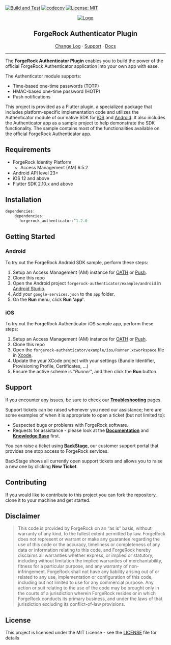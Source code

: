 [![Build and Test](https://github.com/ForgeRock/forgerock-flutter-plugins/actions/workflows/ci.yaml/badge.svg)](https://github.com/ForgeRock/forgerock-flutter-plugins/actions/workflows/ci.yaml)
[![codecov](https://codecov.io/github/ForgeRock/forgerock-flutter-plugins/branch/master/graph/badge.svg?token=AK5G8XOBHD)](https://codecov.io/github/ForgeRock/forgerock-flutter-plugins)
[![License: MIT](https://img.shields.io/badge/License-MIT-yellow.svg)](https://opensource.org/licenses/MIT)

<p align="center">
  <a href="https://github.com/ForgeRock">
    <img src="https://www.forgerock.com/themes/custom/forgerock/images/fr-logo-horz-color.svg" alt="Logo">
  </a>
  <center>
    <h2>ForgeRock Authenticator Plugin</h2>
  </center>
  <p align="center">
    <a href="./CHANGELOG.md">Change Log</a>
    ·
    <a href="#support">Support</a>
    ·
    <a href="#documentation" target="_blank">Docs</a>
  </p>
  <hr/>
</p>

The **ForgeRock Authenticator Plugin** enables you to build the power of the official ForgeRock Authenticator application into your own app with ease.

The Authenticator module supports:

- Time-based one-time passwords (TOTP)
- HMAC-based one-time password (HOTP)
- Push notifications

This project is provided as a Flutter plugin, a specialized package that includes platform-specific implementation code and utilizes the Authenticator module of our native SDK for [iOS](https://github.com/ForgeRock/forgerock-ios-sdk) and [Android](https://github.com/ForgeRock/forgerock-android-sdk). It also includes the Authenticator app as a sample project to help demonstrate the SDK functionality. The sample contains most of the functionalities available on the official ForgeRock Authenticator app.

## Requirements

* ForgeRock Identity Platform
  * Access Management (AM) 6.5.2
* Android API level 23+
* iOS 12 and above
* Flutter SDK 2.10.x and above

## Installation

```groovy
dependencies:
    dependencies:
      forgerock_authenticator:^1.2.0
```

## Getting Started

### Android

To try out the ForgeRock Android SDK sample, perform these steps:

1. Setup an Access Management (AM) instance for [OATH](https://backstage.forgerock.com/docs/am/7/authentication-guide/authn-mfa-about-oath.html) or [Push](https://backstage.forgerock.com/docs/am/7/authentication-guide/authn-mfa-about-push.html).
2. Clone this repo
3. Open the Android project `forgerock-authenticator/example/android` in [Android Studio](https://developer.android.com/studio).
4. Add your `google-services.json` to the `app` folder.
5. On the **Run** menu, click **Run 'app'**.

### iOS
To try out the ForgeRock Authenticator iOS sample app, perform these steps:

1. Setup an Access Management (AM) instance for [OATH](https://backstage.forgerock.com/docs/am/7/authentication-guide/authn-mfa-about-oath.html) or [Push](https://backstage.forgerock.com/docs/am/7/authentication-guide/authn-mfa-about-push.html).
2. Clone this repo
3. Open the `forgerock-authenticator/example/ios/Runner.xcworkspace` file in [Xcode](https://developer.apple.com/xcode/).
4. Update the your XCode project with your settings (Bundle Identifier, Provisioning Profile, Certificates, ...)
5. Ensure the active scheme is "_Runner_", and then click the **Run** button.

## Support

If you encounter any issues, be sure to check our **[Troubleshooting](https://backstage.forgerock.com/knowledge/kb/article/a79362752)** pages.

Support tickets can be raised whenever you need our assistance; here are some examples of when it is appropriate to open a ticket (but not limited to):

* Suspected bugs or problems with ForgeRock software.
* Requests for assistance - please look at the **[Documentation](https://sdks.forgerock.com)** and **[Knowledge Base](https://backstage.forgerock.com/knowledge/kb/home/g32324668)** first.

You can raise a ticket using **[BackStage](https://backstage.forgerock.com/support/tickets)**, our customer support portal that provides one stop access to ForgeRock services.

BackStage shows all currently open support tickets and allows you to raise a new one by clicking **New Ticket**.

## Contributing

If you would like to contribute to this project you can fork the repository, clone it to your machine and get started.

## Disclaimer

> This code is provided by ForgeRock on an “as is” basis, without warranty of any kind, to the fullest extent permitted by law. ForgeRock does not represent or warrant or make any guarantee regarding the use of this code or the accuracy, timeliness or completeness of any data or information relating to this code, and ForgeRock hereby disclaims all warranties whether express, or implied or statutory, including without limitation the implied warranties of merchantability, fitness for a particular purpose, and any warranty of non-infringement. ForgeRock shall not have any liability arising out of or related to any use, implementation or configuration of this code, including but not limited to use for any commercial purpose. Any action or suit relating to the use of the code may be brought only in the courts of a jurisdiction wherein ForgeRock resides or in which ForgeRock conducts its primary business, and under the laws of that jurisdiction excluding its conflict-of-law provisions.

## License

This project is licensed under the MIT License - see the [LICENSE](LICENSE) file for details
